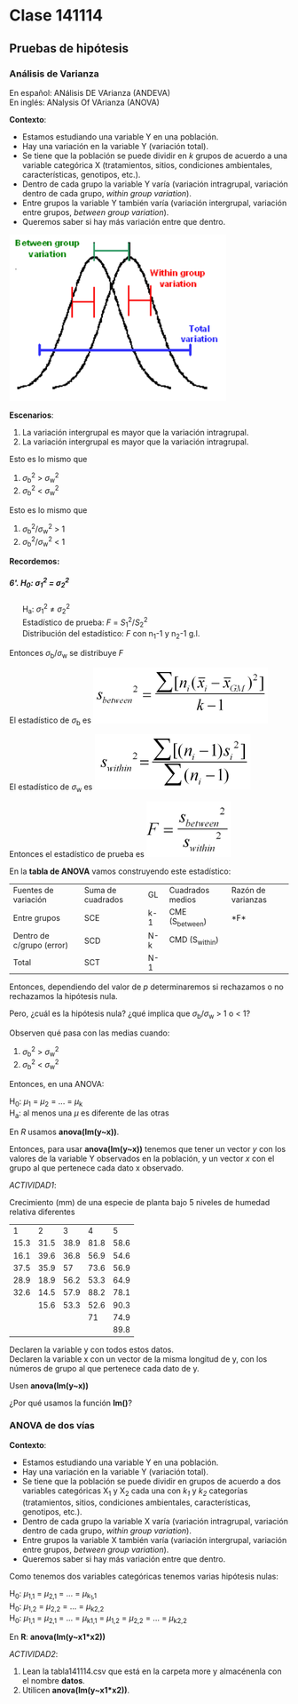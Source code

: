# Clase 141114

## Pruebas de hipótesis

### Análisis de Varianza

En español: ANálisis DE VArianza (ANDEVA)<br>
En inglés: ANalysis Of VArianza (ANOVA)

**Contexto**:

* Estamos estudiando una variable Y en una población.<br>
* Hay una variación en la variable Y (variación total).<br>
* Se tiene que la población se puede dividir en *k* grupos de acuerdo a una variable categórica X (tratamientos, sitios, condiciones ambientales, características, genotipos, etc.).<br>
* Dentro de cada grupo la variable Y varía (variación intragrupal, variación dentro de cada grupo, *within group variation*).<br>
* Entre grupos la variable Y también varía (variación intergrupal, variación entre grupos, *between group variation*).<br>
* Queremos saber si hay más variación entre que dentro.

<img src="./more/ANOVA.png" height="300px" />

**Escenarios**:

1. La variación intergrupal es mayor que la variación intragrupal.<br>
2. La variación intergrupal es mayor que la variación intragrupal.

Esto es lo mismo que

1. *&sigma;*<sub>b</sub><sup>2</sup> > *&sigma;*<sub>w</sub><sup>2</sup><br>
2. *&sigma;*<sub>b</sub><sup>2</sup> < *&sigma;*<sub>w</sub><sup>2</sup>

Esto es lo mismo que

1. *&sigma;*<sub>b</sub><sup>2</sup>/*&sigma;*<sub>w</sub><sup>2</sup> > 1<br>
2. *&sigma;*<sub>b</sub><sup>2</sup>/*&sigma;*<sub>w</sub><sup>2</sup> < 1

**Recordemos:**

##### 6'.  H<sub>0</sub>: *&sigma;*<sub>1</sub><sup>2</sup> = *&sigma;*<sub>2</sub><sup>2</sup><br>
&nbsp;&nbsp;&nbsp;&nbsp;&nbsp;&nbsp;H<sub>a</sub>: *&sigma;*<sub>1</sub><sup>2</sup> ≠ *&sigma;*<sub>2</sub><sup>2</sup><br>
&nbsp;&nbsp;&nbsp;&nbsp;&nbsp;&nbsp;Estadístico de prueba: *F* = *S*<sub>1</sub><sup>2</sup>/*S*<sub>2</sub><sup>2</sup><br>
&nbsp;&nbsp;&nbsp;&nbsp;&nbsp;&nbsp;Distribución del estadístico: *F* con n<sub>1</sub>-1 y n<sub>2</sub>-1 g.l.

Entonces *&sigma;*<sub>b</sub>/*&sigma;*<sub>w</sub> se distribuye *F*

El estadístico de *&sigma;*<sub>b</sub> es <img src="./more/Sb.png" height="100px" />

El estadístico de *&sigma;*<sub>w</sub> es <img src="./more/Sw.png" height="100px" />

Entonces el estadístico de prueba es <img src="./more/F.png" height="100px" />

En la **tabla de ANOVA** vamos construyendo este estadístico:

<TABLE>
   <TR>
	   <TD>Fuentes de variación</TD>
	   <TD>Suma de cuadrados</TD>
	   <TD>GL</TD>
	   <TD>Cuadrados medios</TD>
	   <TD>Razón de varianzas</TD>
   </TR>
   <TR>
	   <TD>Entre grupos</TD>
	   <TD>SCE</TD>
	   <TD>k-1</TD>
	   <TD>CME (S<sub>between</sub>)</TD>
	   <TD>*F*</TD>
   </TR>
   <TR>
	   <TD>Dentro de c/grupo (error)</TD>
	   <TD>SCD</TD>
	   <TD>N-k</TD>
	   <TD>CMD (S<sub>within</sub>)</TD>
	   <TD> </TD>
   </TR>
   <TR>
	   <TD>Total</TD>
	   <TD>SCT</TD>
	   <TD>N-1</TD>
	   <TD> </TD>
	   <TD> </TD>
   </TR>   
</TABLE>

Entonces, dependiendo del valor de *p* determinaremos si rechazamos o no rechazamos la hipótesis nula.

Pero, ¿cuál es la hipótesis nula? ¿qué implica que *&sigma;*<sub>b</sub>/*&sigma;*<sub>w</sub> > 1 o < 1?

Observen qué pasa con las medias cuando:

1. *&sigma;*<sub>b</sub><sup>2</sup> > *&sigma;*<sub>w</sub><sup>2</sup><br>
2. *&sigma;*<sub>b</sub><sup>2</sup> < *&sigma;*<sub>w</sub><sup>2</sup>

Entonces, en una ANOVA:

H<sub>0</sub>: *µ*<sub>1</sub> = *µ*<sub>2</sub> = ... = *µ*<sub>k</sub><br>
H<sub>a</sub>: al menos una *µ* es diferente de las otras

En *R* usamos **anova(lm(y~x))**.

Entonces, para usar **anova(lm(y~x))** tenemos que tener un vector *y* con los valores de la variable Y observados en la población, y un vector *x* con el grupo al que pertenece cada dato x observado.

*ACTIVIDAD1*:

Crecimiento (mm) de una especie de planta bajo 5 niveles de humedad relativa diferentes

<TABLE>
<TR><TD>1</TD><TD>2</TD><TD>3</TD><TD>4</TD><TD>5</TD></TR>  
<TR><TD>15.3</TD><TD>31.5</TD><TD>38.9</TD><TD>81.8</TD><TD>58.6</TD></TR>  
<TR><TD>16.1</TD><TD>39.6</TD><TD>36.8</TD><TD>56.9</TD><TD>54.6</TD></TR>  
<TR><TD>37.5</TD><TD>35.9</TD><TD>57</TD><TD>73.6</TD><TD>56.9</TD></TR>  
<TR><TD>28.9</TD><TD>18.9</TD><TD>56.2</TD><TD>53.3</TD><TD>64.9</TD></TR>  
<TR><TD>32.6</TD><TD>14.5</TD><TD>57.9</TD><TD>88.2</TD><TD>78.1</TD></TR>  
<TR><TD> </TD> </TD><TD>15.6</TD><TD>53.3</TD><TD>52.6</TD><TD>90.3</TD></TR>  
<TR><TD> </TD><TD> </TD><TD> </TD><TD>71</TD><TD>74.9</TD></TR>  
<TR><TD> </TD><TD> </TD><TD> </TD><TD> </TD><TD>89.8</TD></TR>  
</TABLE>

Declaren la variable y con todos estos datos.<br>
Declaren la variable x con un vector de la misma longitud de y, con los números de grupo al que pertenece cada dato de y.

Usen **anova(lm(y~x))**

¿Por qué usamos la función **lm()**?

### ANOVA de dos vías

**Contexto**:

* Estamos estudiando una variable Y en una población.<br>
* Hay una variación en la variable Y (variación total).<br>
* Se tiene que la población se puede dividir en grupos de acuerdo a dos variables categóricas X<sub>1</sub> y X<sub>2</sub> cada una con *k<sub>1</sub>* y *k<sub>2</sub>* categorías (tratamientos, sitios, condiciones ambientales, características, genotipos, etc.).<br>
* Dentro de cada grupo la variable X varía (variación intragrupal, variación dentro de cada grupo, *within group variation*).<br>
* Entre grupos la variable X también varía (variación intergrupal, variación entre grupos, *between group variation*).<br>
* Queremos saber si hay más variación entre que dentro.

Como tenemos dos variables categóricas tenemos varias hipótesis nulas:

H<sub>0</sub>: *µ*<sub>1,1</sub> = *µ*<sub>2,1</sub> = ... = *µ*<sub>k<sub>1</sub>,1</sub><br> 
H<sub>0</sub>: *µ*<sub>1,2</sub> = *µ*<sub>2,2</sub> = ... = *µ*<sub>k2,2</sub><br>
H<sub>0</sub>: *µ*<sub>1,1</sub> = *µ*<sub>2,1</sub> = ... = *µ*<sub>k1,1</sub> = *µ*<sub>1,2</sub> = *µ*<sub>2,2</sub> = ... = *µ*<sub>k2,2</sub><br>

En **R**: **anova(lm(y~x1*x2))**

*ACTIVIDAD2*:

1. Lean la tabla141114.csv que está en la carpeta more y almacénenla con el nombre **datos**.<br>
2. Utilicen **anova(lm(y~x1*x2))**.
